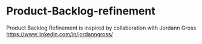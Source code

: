 # Product-Backlog-refinement

Product Backlog Refinement is inspired by collaboration with Jordann Gross https://www.linkedin.com/in/jordanngross/
